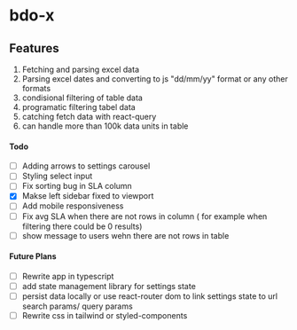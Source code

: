 # bdo-x
## Features
1. Fetching and parsing excel data
2. Parsing excel dates and converting to js "dd/mm/yy" format or any other formats
3. condisional filtering of table data
4. programatic filtering tabel data
5. catching fetch data with react-query
6. can handle more than 100k data units in table  


#### Todo
- [ ] Adding arrows to settings carousel
- [ ] Styling select input
- [ ] Fix sorting bug in SLA column
- [x] Makse left sidebar fixed to viewport
- [ ] Add mobile responsiveness
- [ ] Fix avg SLA when there are not rows in column ( for  example when filtering there could be 0 results)
- [ ] show message to users wehn there are not rows in table 

#### Future Plans
- [ ] Rewrite app in typescript
- [ ] add state management library for settings state
- [ ] persist data locally or use react-router dom to link settings state to url search params/ query params
- [ ] Rewrite css in tailwind or styled-components
